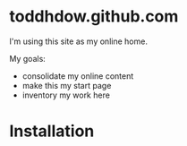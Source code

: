 toddhdow.github.com
===================
I'm using this site as my online home.

My goals:
* consolidate my online content
* make this my start page
* inventory my work here

Installation
=======
